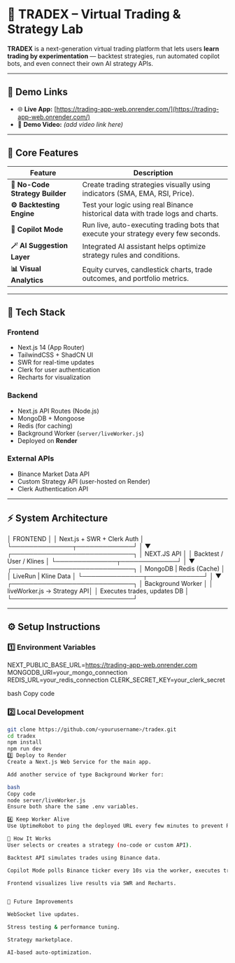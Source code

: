 # 🧠 TRADEX – Virtual Trading & Strategy Lab

**TRADEX** is a next-generation virtual trading platform that lets users **learn trading by experimentation** — backtest strategies, run automated copilot bots, and even connect their own AI strategy APIs.

---

## 🚀 Demo Links

- 🌐 **Live App:** [https://trading-app-web.onrender.com/](https://trading-app-web.onrender.com/)
- 🎥 **Demo Video:** *(add video link here)*

---

## 🧩 Core Features

| Feature | Description |
|----------|--------------|
| **🧠 No-Code Strategy Builder** | Create trading strategies visually using indicators (SMA, EMA, RSI, Price). |
| **⚙️ Backtesting Engine** | Test your logic using real Binance historical data with trade logs and charts. |
| **🤖 Copilot Mode** | Run live, auto-executing trading bots that execute your strategy every few seconds. |
| **🪄 AI Suggestion Layer** | Integrated AI assistant helps optimize strategy rules and conditions. |
| **📊 Visual Analytics** | Equity curves, candlestick charts, trade outcomes, and portfolio metrics. |

---

## 🧱 Tech Stack

### **Frontend**
- Next.js 14 (App Router)
- TailwindCSS + ShadCN UI
- SWR for real-time updates
- Clerk for user authentication
- Recharts for visualization

### **Backend**
- Next.js API Routes (Node.js)
- MongoDB + Mongoose
- Redis (for caching)
- Background Worker (`server/liveWorker.js`)
- Deployed on **Render**

### **External APIs**
- Binance Market Data API
- Custom Strategy API (user-hosted on Render)
- Clerk Authentication API

---

## ⚡ System Architecture

│ FRONTEND │
│ Next.js + SWR + Clerk Auth │
└──────────────┬─────────────┘
│
▼
┌────────────────────────────┐
│ NEXT.JS API │
│ Backtest / User / Klines │
└──────────────┬─────────────┘
│
▼
┌────────────────────────────┐
│ MongoDB | Redis (Cache) │
│ LiveRun | Kline Data │
└──────────────┬─────────────┘
│
▼
┌────────────────────────────┐
│ Background Worker │
│ liveWorker.js → Strategy API│
│ Executes trades, updates DB │
└────────────────────────────┘


---

## ⚙️ Setup Instructions

### 1️⃣ Environment Variables
NEXT_PUBLIC_BASE_URL=https://trading-app-web.onrender.com
MONGODB_URI=your_mongo_connection
REDIS_URL=your_redis_connection
CLERK_SECRET_KEY=your_clerk_secret

bash
Copy code

### 2️⃣ Local Development
```bash
git clone https://github.com/<yourusername>/tradex.git
cd tradex
npm install
npm run dev
3️⃣ Deploy to Render
Create a Next.js Web Service for the main app.

Add another service of type Background Worker for:

bash
Copy code
node server/liveWorker.js
Ensure both share the same .env variables.

4️⃣ Keep Worker Alive
Use UptimeRobot to ping the deployed URL every few minutes to prevent Render from idling.

🧠 How It Works
User selects or creates a strategy (no-code or custom API).

Backtest API simulates trades using Binance data.

Copilot Mode polls Binance ticker every 10s via the worker, executes trades, and stores results in MongoDB.

Frontend visualizes live results via SWR and Recharts.


🚧 Future Improvements

WebSocket live updates.

Stress testing & performance tuning.

Strategy marketplace.

AI-based auto-optimization.
